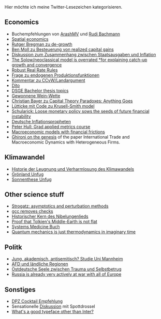 Hier möchte ich meine Twitter-Lesezeichen kategorisieren.

## Economics

- Buchempfehlungen von [ArashMV](https://x.com/ArashMV/status/1255440537752043528) und [Rudi Bachmann](https://x.com/BachmannRudi/status/1281282546618245121)
- [Spatial economics](https://x.com/amine_ouazad/status/1874217755106566306)
- [Rutger Bregman zu de-growth](https://x.com/rcbregman/status/1831227421896356126)
- [Ben Moll zu Besteuerung von realized capital gains](https://x.com/ben_moll/status/1830505624649519494)
- [Diskussion zum Zusammenhang zwischen Staatsausgaben und Inflation](https://x.com/BachmannRudi/status/1823457235563110894)
- [The Solow/neoclassical model is overrated *for explaining catch-up growth and convergence](https://x.com/BasilHalperin/status/1811058315008295134)
- [Robust Real Rate Rules](https://x.com/t_holden/status/1808512976451780961)
- [Frage zu endogenen Produktionsfunktionen](https://x.com/_LukasFreund_/status/1779182333628645584)
- [Kommentar zu CCvW/Landargument](https://x.com/JohannesNaegele/status/1257041452259069956)
- [Dito](https://x.com/ArashMV/status/1256934771768340480)
- [DSGE Bachelor thesis topics](https://x.com/JohannesNaegele/status/1248002459802337281)
- [Gewonnene Wein-Wette](https://x.com/JohannesNaegele/status/1197808329243930625)
- [Christian Bayer zu Capital Theory Paradoxes: Anything Goes](https://x.com/christianbaye13/status/1307628587995090946)
- [Lütticke mit Code zu Krusell-Smith model](https://x.com/RalphLuet/status/1300781629443637249)
- [Schularick: Loose monetary policy sows the seeds of future financial instability](https://x.com/MSchularick/status/1625518624441270274)
- [Deutsche Inflationspropheten](https://x.com/HrReisen/status/1288104060738924545)
- [Peter Hull: Grad applied metrics course](https://x.com/instrumenthull/status/1642127482462654464)
- [Macroeconomic models with financial frictions](https://x.com/td_econ/status/1749800414793646311)
- [Ghironi on the genesis](https://x.com/FabioGhironi/status/1538572330108014593) of the paper International Trade and Macroeconomic Dynamics with Heterogeneous Firms.

## Klimawandel

- [Historie der Leugnung und Verharmlosung des Klimawandels](https://x.com/Stefan_Hajek/status/1428772355678130183)
- [Grönland Unfug](https://x.com/kevpluck/status/1222902802667540482)
- [Sonnenthese Unfug](https://x.com/RPWester/status/1143753597605294080)

## Other science stuff
- [Strogatz: asymptotics and perturbation methods](https://x.com/stevenstrogatz/status/1827061743417430153)
- [gcc removes checks](https://x.com/effectfully/status/1875750109029564436)
- [Historischer Kern des Nibelungenlieds](https://x.com/ThomasWalach/status/1874104603715002618)
- [Proof that Tolkien's Middle-Earth is not flat](https://x.com/fermatslibrary/status/1831287013233877215)
- [Systems Medicine Buch](https://x.com/patrickc/status/1771710576500322665)
- [Quantum mechanics is just thermodynamics in imaginary time](https://x.com/getjonwithit/status/1812573074363183494)

## Politk
- [Jung, akademisch, antisemitisch? Studie Uni Mannheim](https://x.com/0331gabriel/status/1844280479400464405)
- [AFD und ländliche Regionen](https://x.com/Julius_Ktxt/status/1870072058593378636)
- [Ostdeutsche Seele zwischen Trauma und Selbstbetrug](https://x.com/gripfeli/status/1824369623707295757)
- [Russia is already very actively at war with all of Europe](https://x.com/StasOlenchenko/status/1807419477992063310)

## Sonstiges

- [DPZ Cocktail Empfehlung](https://x.com/Fionnindy/status/1530141905375449088)
- Sensationelle [Diskussion](https://x.com/JohannesNaegele/status/1425881922073399300) mit Spottdrossel
- [What's a good typeface other than Inter?](https://x.com/darylginn/status/1559212268532862977)
